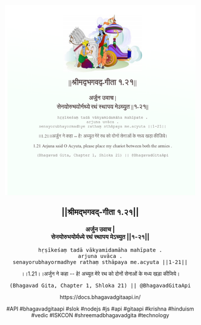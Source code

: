 <img src="../../asset/BG_1_21.png"/>
<center><h2>||श्रीमद्‍भगवद्‍-गीता १.२१||</h2>
<h3>अर्जुन उवाच |<br/>सेनयोरुभयोर्मध्ये रथं स्थापय मेऽच्युत ||१-२१||</h3>
<pre>hṛṣīkeśaṃ tadā vākyamidamāha mahīpate .<br/>arjuna uvāca .<br/>senayorubhayormadhye rathaṃ sthāpaya me.acyuta ||1-21||</pre>
<p>।।1.21।।अर्जुन ने कहा -- हे! अच्युत मेरे रथ को दोनों सेनाओं के मध्य खड़ा कीजिये।</p>
<pre>(Bhagavad Gita, Chapter 1, Shloka 21) || @BhagavadGitaApi</pre><p>https://docs.bhagavadgitaapi.in/</p><p>#API #bhagavadgitaapi #slok #nodejs #js #api #gitaapi #krishna #hinduism #vedic #ISKCON #shreemadbhagavadgita #technology</p></center>